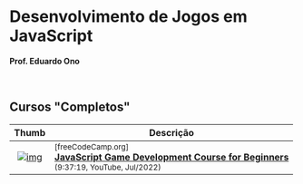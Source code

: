 
# Desenvolvimento de Jogos em JavaScript

__Prof. Eduardo Ono__

&nbsp;

## Cursos "Completos"

| Thumb | Descrição |
| :-: | --- |
| [![img](https://img.youtube.com/vi/GFO_txvwK_c/default.jpg)](https://www.youtube.com/watch?v=GFO_txvwK_c) | <sup>[freeCodeCamp.org]</sup><br>[__JavaScript Game Development Course for Beginners__](https://www.youtube.com/watch?v=GFO_txvwK_c)<br><sub>(9:37:19, YouTube, Jul/2022)</sub>

&nbsp;

